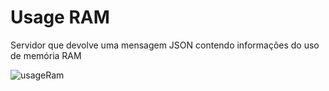 # Usage RAM

Servidor que devolve uma mensagem JSON contendo informações do uso de memória RAM

![usageRam](https://user-images.githubusercontent.com/46933512/135946590-79bd352f-57b9-44f1-9268-5dec61b005dd.png)
